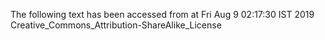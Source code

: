 The following text has been accessed from at Fri Aug 9 02:17:30 IST 2019
Creative_Commons_Attribution-ShareAlike_License

